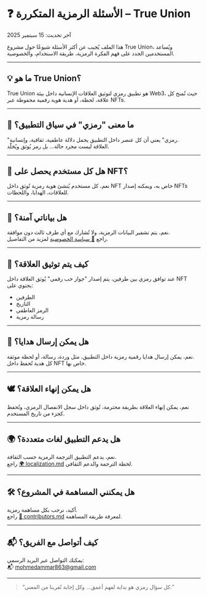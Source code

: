 # ❓ الأسئلة الرمزية المتكررة – True Union

آخر تحديث: 15 سبتمبر 2025

هذا الملف يُجيب عن أكثر الأسئلة شيوعًا حول مشروع True Union، ويُساعد المستخدمين الجدد على فهم الفكرة الرمزية، طريقة الاستخدام، والخصوصية.

---

## 💡 ما هو True Union؟

True Union هو تطبيق رمزي لتوثيق العلاقات الإنسانية داخل بيئة Web3، حيث تُمنح كل علاقة، لحظة، أو هدية هوية رقمية محفوظة عبر NFTs.

---

## 🧠 ما معنى "رمزي" في سياق التطبيق؟

"رمزي" يعني أن كل عنصر داخل التطبيق يحمل دلالة عاطفية، ثقافية، وإنسانية.  
العلاقة ليست مجرد حالة… بل رمز يُوثق ويُخلّد.

---

## 🧬 هل كل مستخدم يحصل على NFT؟

نعم، كل مستخدم يُنشئ هوية رمزية تُوثق داخل NFT خاص به، ويمكنه إصدار NFTs للعلاقات، الهدايا، واللحظات.

---

## 🔐 هل بياناتي آمنة؟

نعم، يتم تشفير البيانات الرمزية، ولا تُشارك مع أي طرف ثالث دون موافقة.  
راجع [🔐 سياسة الخصوصية](./privacy-policy.md) لمزيد من التفاصيل.

---

## 💍 كيف يتم توثيق العلاقة؟

عند توافق رمزي بين طرفين، يتم إصدار "جواز حب رقمي" يُوثق العلاقة داخل NFT يحتوي على:  
- الطرفين  
- التاريخ  
- الرمز العاطفي  
- رسالة رمزية

---

## 🎁 هل يمكن إرسال هدايا؟

نعم، يمكن إرسال هدايا رقمية رمزية داخل التطبيق، مثل وردة، رسالة، أو لحظة موثقة.  
كل هدية تُحفظ داخل NFT خاص بها.

---

## 🕊️ هل يمكن إنهاء العلاقة؟

نعم، يمكن إنهاء العلاقة بطريقة محترمة، تُوثق داخل سجل الانفصال الرمزي، وتُحفظ كجزء من تاريخ المستخدم.

---

## 🌍 هل يدعم التطبيق لغات متعددة؟

نعم، يدعم التطبيق الترجمة الرمزية حسب الثقافة.  
راجع [🌍 localization.md](./localization.md) لخطة الترجمة والدعم الثقافي.

---

## 🛠️ هل يمكنني المساهمة في المشروع؟

أكيد، نرحب بكل مساهمة رمزية.  
راجع [🤝 contributors.md](./contributors.md) لمعرفة طريقة المساهمة.

---

## 📬 كيف أتواصل مع الفريق؟

يمكنك التواصل عبر البريد الرسمي:  
📬 mohmedammar863@gmail.com

---

> “كل سؤال رمزي هو بداية لفهم أعمق… وكل إجابة تُقربنا من المعنى.”
